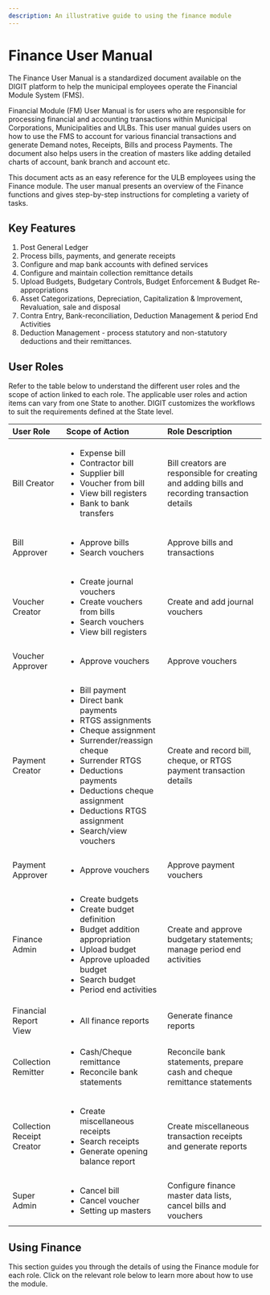 ```yaml
---
description: An illustrative guide to using the finance module
---
```


# Finance User Manual

The Finance User Manual is a standardized document available on the DIGIT platform to help the municipal employees operate the Financial Module System \(FMS\). 

Financial Module \(FM\) User Manual is for users who are responsible for processing financial and accounting transactions within Municipal Corporations, Municipalities and ULBs. This user manual guides users on how to use the FMS to account for various financial transactions and generate Demand notes, Receipts, Bills and process Payments. The document also helps users in the creation of masters like adding detailed charts of account, bank branch and account etc.

This document acts as an easy reference for the ULB employees using the Finance module. The user manual presents an overview of the Finance functions and gives step-by-step instructions for completing a variety of tasks.

## Key Features

1. Post General Ledger
2. Process bills, payments, and generate receipts
3. Configure and map bank accounts with defined services 
4. Configure and maintain collection remittance details
5. Upload Budgets, Budgetary Controls, Budget Enforcement & Budget Re-appropriations
6. Asset Categorizations, Depreciation, Capitalization & Improvement, Revaluation, sale and disposal
7. Contra Entry, Bank-reconciliation, Deduction Management & period End Activities
8. Deduction Management - process statutory and non-statutory deductions and their remittances.

## User Roles

Refer to the table below to understand the different user roles and the scope of action linked to each role. The applicable user roles and action items can vary from one State to another. DIGIT customizes the workflows to suit the requirements defined at the State level.   


<table>
  <thead>
    <tr>
      <th style="text-align:left">User Role</th>
      <th style="text-align:left">Scope of Action</th>
      <th style="text-align:left">Role Description</th>
    </tr>
  </thead>
  <tbody>
    <tr>
      <td style="text-align:left">Bill Creator</td>
      <td style="text-align:left">
        <ul>
          <li>Expense bill</li>
          <li>Contractor bill</li>
          <li>Supplier bill</li>
          <li>Voucher from bill</li>
          <li>View bill registers</li>
          <li>Bank to bank transfers</li>
        </ul>
      </td>
      <td style="text-align:left">Bill creators are responsible for creating and adding bills and recording
        transaction details</td>
    </tr>
    <tr>
      <td style="text-align:left">Bill Approver</td>
      <td style="text-align:left">
        <ul>
          <li>Approve bills</li>
          <li>Search vouchers</li>
        </ul>
      </td>
      <td style="text-align:left">Approve bills and transactions</td>
    </tr>
    <tr>
      <td style="text-align:left">Voucher Creator</td>
      <td style="text-align:left">
        <ul>
          <li>Create journal vouchers</li>
          <li>Create vouchers from bills</li>
          <li>Search vouchers</li>
          <li>View bill registers</li>
        </ul>
      </td>
      <td style="text-align:left">Create and add journal vouchers</td>
    </tr>
    <tr>
      <td style="text-align:left">Voucher Approver</td>
      <td style="text-align:left">
        <ul>
          <li>Approve vouchers</li>
        </ul>
      </td>
      <td style="text-align:left">Approve vouchers</td>
    </tr>
    <tr>
      <td style="text-align:left">Payment Creator</td>
      <td style="text-align:left">
        <ul>
          <li>Bill payment</li>
          <li>Direct bank payments</li>
          <li>RTGS assignments</li>
          <li>Cheque assignment</li>
          <li>Surrender/reassign cheque</li>
          <li>Surrender RTGS</li>
          <li>Deductions payments</li>
          <li>Deductions cheque assignment</li>
          <li>Deductions RTGS assignment</li>
          <li>Search/view vouchers</li>
        </ul>
      </td>
      <td style="text-align:left">Create and record bill, cheque, or RTGS payment transaction details</td>
    </tr>
    <tr>
      <td style="text-align:left">Payment Approver</td>
      <td style="text-align:left">
        <ul>
          <li>Approve vouchers</li>
        </ul>
      </td>
      <td style="text-align:left">Approve payment vouchers</td>
    </tr>
    <tr>
      <td style="text-align:left">Finance Admin</td>
      <td style="text-align:left">
        <ul>
          <li>Create budgets</li>
          <li>Create budget definition</li>
          <li>Budget addition appropriation</li>
          <li>Upload budget</li>
          <li>Approve uploaded budget</li>
          <li>Search budget</li>
          <li>Period end activities</li>
        </ul>
      </td>
      <td style="text-align:left">Create and approve budgetary statements; manage period end activities</td>
    </tr>
    <tr>
      <td style="text-align:left">Financial Report View</td>
      <td style="text-align:left">
        <ul>
          <li>All finance reports</li>
        </ul>
      </td>
      <td style="text-align:left">Generate finance reports</td>
    </tr>
    <tr>
      <td style="text-align:left">Collection Remitter</td>
      <td style="text-align:left">
        <ul>
          <li>Cash/Cheque remittance</li>
          <li>Reconcile bank statements</li>
        </ul>
      </td>
      <td style="text-align:left">Reconcile bank statements, prepare cash and cheque remittance statements</td>
    </tr>
    <tr>
      <td style="text-align:left">Collection Receipt Creator</td>
      <td style="text-align:left">
        <ul>
          <li>Create miscellaneous receipts</li>
          <li>Search receipts</li>
          <li>Generate opening balance report</li>
        </ul>
      </td>
      <td style="text-align:left">Create miscellaneous transaction receipts and generate reports</td>
    </tr>
    <tr>
      <td style="text-align:left">Super Admin</td>
      <td style="text-align:left">
        <ul>
          <li>Cancel bill</li>
          <li>Cancel voucher</li>
          <li>Setting up masters</li>
        </ul>
      </td>
      <td style="text-align:left">Configure finance master data lists, cancel bills and vouchers</td>
    </tr>
  </tbody>
</table>

## Using Finance

This section guides you through the details of using the Finance module for each role. Click on the relevant role below to learn more about how to use the module.



  
  


